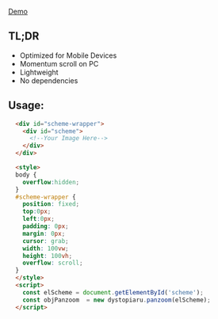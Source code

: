 [Demo](https://dystopiaru.github.io/Panzoom/)

## TL;DR
- Optimized for Mobile Devices
- Momentum scroll on PC
- Lightweight
- No dependencies


## Usage:
```html
  <div id="scheme-wrapper">
    <div id="scheme">
      <!--Your Image Here-->
    </div>
  </div>

  <style>
  body { 
  	overflow:hidden;
  }
  #scheme-wrapper {
  	position: fixed;
  	top:0px;
  	left:0px;	
  	padding: 0px;
  	margin: 0px;	
  	cursor: grab;
  	width: 100vw;
  	height: 100vh;
  	overflow: scroll;
  }
  </style>
  <script>
  	const elScheme = document.getElementById('scheme');
  	const objPanzoom  = new dystopiaru.panzoom(elScheme);
  </script>
```
